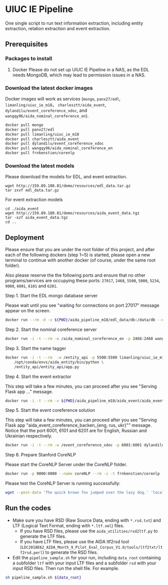 # UIUC IE Pipeline
One single script to run text information extraction, including entity extraction, relation extraction and event extraction.

## Prerequisites
### Packages to install
1. Docker
Please do not set up UIUC IE Pipeline in a NAS, as the EDL needs MongoDB, which may lead to permission issues in a NAS.

### Download the latest docker images
Docker images will work as services (`mongo`, `panx27/edl`, `limanling/uiuc_ie_m18`， `charlesztt/aida_event`,  `dylandilu/event_coreference_xdoc`, and `wangqy96/aida_nominal_coreference_en`).
```bash
docker pull mongo
docker pull panx27/edl
docker pull limanling/uiuc_ie_m18
docker pull charlesztt/aida_event
docker pull dylandilu/event_coreference_xdoc
docker pull wangqy96/aida_nominal_coreference_en
docker pull frnkenstien/corenlp
```

### Download the latest models
Please download the models for EDL, and event extraction.
```
wget http://159.89.180.81/demo/resources/edl_data.tar.gz
tar zxvf edl_data.tar.gz
```
For event extraction models
```
cd ./aida_event
wget http://159.89.180.81/demo/resources/aida_event_data.tgz
tar -xzf aida_event_data.tgz
cd ..
```

## Deployment
Please ensure that you are under the root folder of this project, and after each of the following dockers (step 1~5) is started, please open a new terminal to continue with another docker (of course, under the same root folder).

Also please reserve the the following ports and ensure that no other programs/services are occupying these ports: `27017`, `2468`, `5500`, `5000`, `5234`, `9000`, `6001`, `6101` and `6201`.

Step 1. Start the EDL mongo database server

Please wait until you see "waiting for connections on port 27017" message appear on the screen.

```bash
docker run --rm -d -v ${PWD}/aida_pipeline_m18/edl_data/db:/data/db --name db mongo
```

Step 2. Start the nominal coreference server
```bash
docker run -i -t --rm -w /aida_nominal_coreference_en -p 2468:2468 wangqy96/aida_nominal_coreference_en python nominal_backend.py
```

Step 3. Start the name tagger
```bash
docker run -i -t --rm  -w /entity_api -p 5500:5500 limanling/uiuc_ie_m18 \
    /opt/conda/envs/aida_entity/bin/python \
    /entity_api/entity_api/app.py
```

Step 4. Start the event extractor

This step will take a few minutes, you can proceed after you see "Serving Flask app ..." message.
```bash
docker run -i -t --rm -v ${PWD}/aida_pipeline_m18/aida_event/aida_event_data:/tmp -w /aida_event -p 5234:5234 charlesztt/aida_event python gail_event.py
```

Step 5. Start the event coreference solution

This step will take a few minutes, you can proceed after you see "Serving Flask app "aida_event_coreference_backen_{eng, rus, ukr}"" message. Notice that the port 6001, 6101 and 6201 are for English, Russian and Ukrainian respectively.
```bash
docker run -i -t --rm -w /event_coreference_xdoc -p 6001:6001 dylandilu/event_coreference_xdoc python aida_event_coreference_backen_eng.py
```

Step 6. Prepare Stanford CoreNLP

Please start the CoreNLP Server under the CoreNLP folder.
```bash
docker run -p 9000:9000 --name coreNLP --rm -i -t frnkenstien/corenlp
```
Please test the CoreNLP Server is running successfully:
```bash
wget --post-data 'The quick brown fox jumped over the lazy dog.' 'localhost:9000/?properties={"annotators":"tokenize,ssplit,pos,lemma,ner,regexner,depparse,entitymentions","outputFormat":"json"}'
```

## Run the codes
* Make sure you have RSD (Raw Source Data, ending with `*.rsd.txt`) and LTF (Logical Text Format, ending with `*.ltf.xml`) files. 
	* If you have RSD files, please use the `aida_utilities/rsd2ltf.py` to generate the LTF files. 
	* If you have LTF files, please use the AIDA ltf2rsd tool (`LDC2018E62_AIDA_Month_9_Pilot_Eval_Corpus_V1.0/tools/ltf2txt/ltf2rsd.perl`) to generate the RSD files. 
* Edit the `pipeline_sample.sh` for your run, including `data_root` containing a subfolder `ltf` with your input LTF files and a subfolder `rsd` with your input RSD files. Then run the shell file. For example.

```bash
sh pipeline_sample.sh ${data_root}
```

